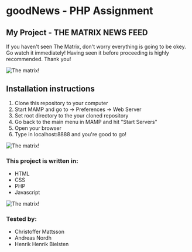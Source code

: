 # goodNews - PHP Assignment

## My Project - THE MATRIX NEWS FEED

If you haven't seen The Matrix, don't worry everything is going to be okey. Go watch it immediately!
Having seen it before proceeding is highly recommended. Thank you!

![The matrix!](https://media.giphy.com/media/4bpgqEqmOTwuk/giphy.gif)

## Installation instructions
1. Clone this repository to your computer
2. Start MAMP and go to -> Preferences -> Web Server
3. Set root directory to the your cloned repository
4. Go back to the main menu in MAMP and hit "Start Servers"
5. Open your browser
6. Type in localhost:8888 and you're good to go!

![The matrix!](https://media.giphy.com/media/26BRzQS5HXcEWM7du/giphy.gif)

### This project is written in:
- HTML
- CSS
- PHP
- Javascript

![The matrix!](https://media.giphy.com/media/PgFkEY9mItA4w/giphy.gif)

### Tested by:
- Christoffer Mattsson
- Andreas Nordh
- Henrik Henrik Bielsten
